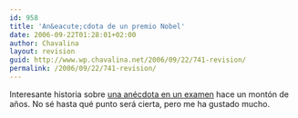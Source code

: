 ```yaml
---
id: 958
title: 'An&eacute;cdota de un premio Nobel'
date: 2006-09-22T01:28:01+02:00
author: Chavalina
layout: revision
guid: http://www.wp.chavalina.net/2006/09/22/741-revision/
permalink: /2006/09/22/741-revision/
---
```

Interesante historia sobre <a href="http://www.makarras.org/detallenoticia.php?noticia=960" target="_blank">una an&eacute;cdota en un examen</a> hace un mont&oacute;n de a&ntilde;os. No s&eacute; hasta qu&eacute; punto ser&aacute; cierta, pero me ha gustado mucho.